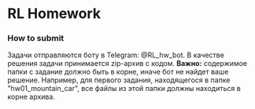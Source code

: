 # RL Homework

### How to submit
Задачи отправляются боту в Telegram: @RL_hw_bot. В качестве решения задачи принимается zip-архив с кодом. 
**Важно:** содержимое папки с задание должно быть в корне, иначе бот не найдет ваше решение. Например, для первого задания, находящегося в папке "hw01_mountain_car", все файлы из этой папки должны находиться в корне архива.
